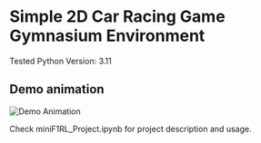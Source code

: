 # Simple 2D Car Racing Game Gymnasium Environment
Tested Python Version: 3.11

## Demo animation
![Demo Animation](./resources/Trained_Env_Demo.gif)

Check miniF1RL_Project.ipynb for project description and usage.